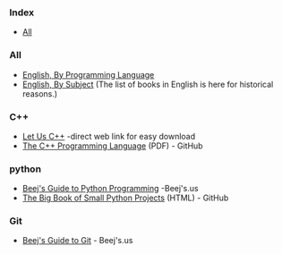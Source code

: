 ### Index

* [All](#all)


### All

* [English, By Programming Language](free-programming-books-langs.md)
* [English, By Subject](free-programming-books-subjects.md)
  (The list of books in English is here for historical reasons.)


### C++
* [Let Us C++](http://103.203.175.90:81/fdScript/RootOfEBooks/E%20Book%20collection%20-%202023%20-%20F/CSE%20%20IT%20AIDS%20ML/Let%20Us%20C++,%20Yashwant%20Kanetkar.pdf) -direct web link for easy download 
* [The C++ Programming Language](https://chenweixiang.github.io/docs/The_C++_Programming_Language_4th_Edition_Bjarne_Stroustrup.pdf) (PDF) - GitHub


### python 
* [Beej's Guide to Python Programming](https://beej.us/guide/bgpython/) -Beej's.us
* [The Big Book of Small Python Projects](https://github.com/nihathalici/The-Big-Book-of-Small-Python-Projects) (HTML) - GitHub


### Git
* [Beej's Guide to Git](https://beej.us/guide/bggit/) - Beej's.us
